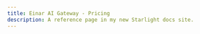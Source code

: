 ```yaml
---
title: Einar AI Gateway - Pricing
description: A reference page in my new Starlight docs site.
---
```


